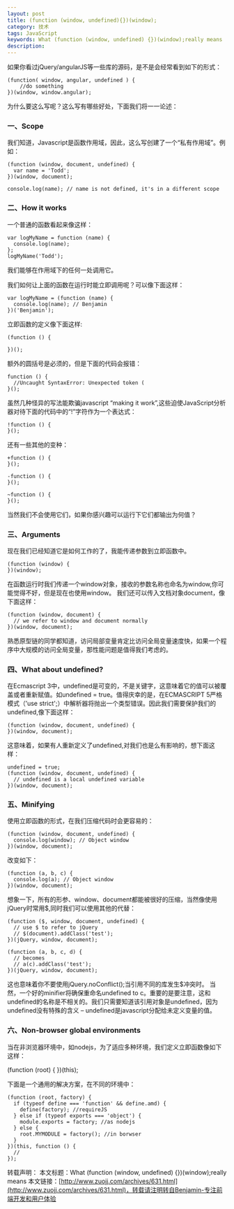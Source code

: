 ```yaml
---
layout: post
title: (function (window, undefined){})(window);
category: 技术
tags: JavaScript
keywords: What (function (window, undefined) {})(window);really means
description:
---
```


如果你看过jQuery/angularJS等一些库的源码，是不是会经常看到如下的形式：

    (function( window, angular, undefined ) {
        //do something
    })(window, window.angular);

为什么要这么写呢？这么写有哪些好处，下面我们将一一论述：

### 一、Scope
我们知道，Javascript是函数作用域，因此，这么写创建了一个“私有作用域”。例如：


    (function (window, document, undefined) {
      var name = 'Todd';
    })(window, document);

    console.log(name); // name is not defined, it's in a different scope

### 二、How it works
一个普通的函数看起来像这样：

    var logMyName = function (name) {
      console.log(name);
    };
    logMyName('Todd');

我们能够在作用域下的任何一处调用它。

我们如何让上面的函数在运行时能立即调用呢？可以像下面这样：

    var logMyName = (function (name) {
      console.log(name); // Benjamin
    })('Benjamin');
立即函数的定义像下面这样:

    (function () {

    })();

额外的圆括号是必须的，但是下面的代码会报错：

    function () {
      //Uncaught SyntaxError: Unexpected token (
    }();

虽然几种怪异的写法能欺骗javascript “making it work”,这些迫使JavaScript分析器对待下面的代码中的“!”字符作为一个表达式：

    !function () {
    }();

还有一些其他的变种：

    +function () {
    }();

    -function () {
    }();

    ~function () {
    }();

当然我们不会使用它们，如果你感兴趣可以运行下它们都输出为何值？

### 三、Arguments
现在我们已经知道它是如何工作的了，我能传递参数到立即函数中。


    (function (window) {
    })(window);

在函数运行时我们传递一个window对象，接收的参数名称也命名为window,你可能觉得不好，但是现在也使用window。
我们还可以传入文档对象document，像下面这样：

    (function (window, document) {
      // we refer to window and document normally
    })(window, document);

熟悉原型链的同学都知道，访问局部变量肯定比访问全局变量速度快，如果一个程序中大规模的访问全局变量，那性能问题是值得我们考虑的。

### 四、What about undefined?
在Ecmascript 3中，undefined是可变的，不是关键字，这意味着它的值可以被覆盖或者重新赋值。如undefined = true。值得庆幸的是，在ECMASCRIPT 5严格模式（’use strict';）中解析器将抛出一个类型错误。因此我们需要保护我们的undefined,像下面这样：

    (function (window, document, undefined) {
    })(window, document);

这意味着，如果有人重新定义了undefined,对我们也是么有影响的，想下面这样：


    undefined = true;
    (function (window, document, undefined) {
      // undefined is a local undefined variable
    })(window, document);

### 五、Minifying
使用立即函数的形式，在我们压缩代码时会更容易的：


    (function (window, document, undefined) {
      console.log(window); // Object window
    })(window, document);

改变如下：


    (function (a, b, c) {
      console.log(a); // Object window
    })(window, document);

想象一下，所有的形参、window、document都能被很好的压缩，当然像使用jQuery时常用$,同时我们可以使用其他的代替：


    (function ($, window, document, undefined) {
      // use $ to refer to jQuery
      // $(document).addClass('test');
    })(jQuery, window, document);

    (function (a, b, c, d) {
      // becomes
      // a(c).addClass('test');
    })(jQuery, window, document);

这也意味着你不要使用jQuery.noConflict();当引用不同的库发生$冲突时。
当然，一个好的minifier将确保重命名undefined to c。重要的是要注意，这和undefined的名称是不相关的。我们只需要知道该引用对象是undefined，因为undefined没有特殊的含义 – undefined是javascript分配给未定义变量的值。

### 六、Non-browser global environments
当在非浏览器环境中，如nodejs，为了适应多种环境，我们定义立即函数像如下这样：

(function (root) {
})(this);

下面是一个通用的解决方案，在不同的环境中：

    (function (root, factory) {
      if (typeof define === 'function' && define.amd) {
        define(factory); //requireJS
      } else if (typeof exports === 'object') {
        module.exports = factory; //as nodejs
      } else {
        root.MYMODULE = factory(); //in borwser
      }
    })(this, function () {
      //
    });

转载声明：
本文标题：What (function (window, undefined) {})(window);really means
本文链接：[http://www.zuojj.com/archives/631.html](http://www.zuojj.com/archives/631.html)，转载请注明转自Benjamin-专注前端开发和用户体验

